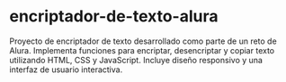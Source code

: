 # encriptador-de-texto-alura
Proyecto de encriptador de texto desarrollado como parte de un reto de Alura. Implementa funciones para encriptar, desencriptar y copiar texto utilizando HTML, CSS y JavaScript. Incluye diseño responsivo y una interfaz de usuario interactiva.
